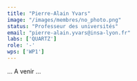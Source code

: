 ```yaml
---
title: "Pierre-Alain Yvars"
image: "/images/membres/no_photo.png"
status: "Professeur des universités"
email: "pierre-alain.yvars@insa-lyon.fr"
labs: ['QUARTZ']
role: '-'
wps: ['WP1']
---
```


... A venir ...
